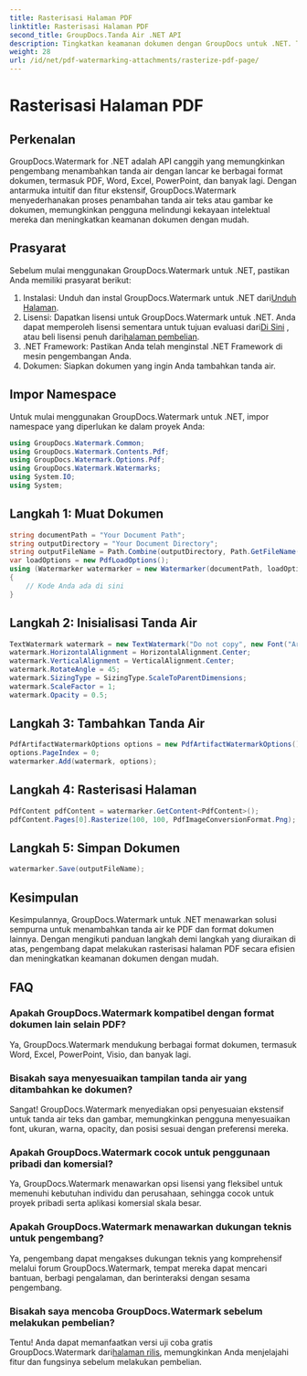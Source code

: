 ```yaml
---
title: Rasterisasi Halaman PDF
linktitle: Rasterisasi Halaman PDF
second_title: GroupDocs.Tanda Air .NET API
description: Tingkatkan keamanan dokumen dengan GroupDocs untuk .NET. Tambahkan tanda air ke PDF dan format lainnya dengan lancar.
weight: 28
url: /id/net/pdf-watermarking-attachments/rasterize-pdf-page/
---
```


# Rasterisasi Halaman PDF

## Perkenalan
GroupDocs.Watermark for .NET adalah API canggih yang memungkinkan pengembang menambahkan tanda air dengan lancar ke berbagai format dokumen, termasuk PDF, Word, Excel, PowerPoint, dan banyak lagi. Dengan antarmuka intuitif dan fitur ekstensif, GroupDocs.Watermark menyederhanakan proses penambahan tanda air teks atau gambar ke dokumen, memungkinkan pengguna melindungi kekayaan intelektual mereka dan meningkatkan keamanan dokumen dengan mudah.
## Prasyarat
Sebelum mulai menggunakan GroupDocs.Watermark untuk .NET, pastikan Anda memiliki prasyarat berikut:
1. Instalasi: Unduh dan instal GroupDocs.Watermark untuk .NET dari[Unduh Halaman](https://releases.groupdocs.com/Watermark/net/).
2.  Lisensi: Dapatkan lisensi untuk GroupDocs.Watermark untuk .NET. Anda dapat memperoleh lisensi sementara untuk tujuan evaluasi dari[Di Sini](https://purchase.groupdocs.com/temporary-license/) , atau beli lisensi penuh dari[halaman pembelian](https://purchase.groupdocs.com/buy).
3. .NET Framework: Pastikan Anda telah menginstal .NET Framework di mesin pengembangan Anda.
4. Dokumen: Siapkan dokumen yang ingin Anda tambahkan tanda air.

## Impor Namespace
Untuk mulai menggunakan GroupDocs.Watermark untuk .NET, impor namespace yang diperlukan ke dalam proyek Anda:
```csharp
using GroupDocs.Watermark.Common;
using GroupDocs.Watermark.Contents.Pdf;
using GroupDocs.Watermark.Options.Pdf;
using GroupDocs.Watermark.Watermarks;
using System.IO;
using System;
```
## Langkah 1: Muat Dokumen
```csharp
string documentPath = "Your Document Path";
string outputDirectory = "Your Document Directory";
string outputFileName = Path.Combine(outputDirectory, Path.GetFileName(documentPath));
var loadOptions = new PdfLoadOptions();
using (Watermarker watermarker = new Watermarker(documentPath, loadOptions))
{
    // Kode Anda ada di sini
}
```
## Langkah 2: Inisialisasi Tanda Air
```csharp
TextWatermark watermark = new TextWatermark("Do not copy", new Font("Arial", 8));
watermark.HorizontalAlignment = HorizontalAlignment.Center;
watermark.VerticalAlignment = VerticalAlignment.Center;
watermark.RotateAngle = 45;
watermark.SizingType = SizingType.ScaleToParentDimensions;
watermark.ScaleFactor = 1;
watermark.Opacity = 0.5;
```
## Langkah 3: Tambahkan Tanda Air
```csharp
PdfArtifactWatermarkOptions options = new PdfArtifactWatermarkOptions();
options.PageIndex = 0;
watermarker.Add(watermark, options);
```
## Langkah 4: Rasterisasi Halaman
```csharp
PdfContent pdfContent = watermarker.GetContent<PdfContent>();
pdfContent.Pages[0].Rasterize(100, 100, PdfImageConversionFormat.Png);
```
## Langkah 5: Simpan Dokumen
```csharp
watermarker.Save(outputFileName);
```

## Kesimpulan
Kesimpulannya, GroupDocs.Watermark untuk .NET menawarkan solusi sempurna untuk menambahkan tanda air ke PDF dan format dokumen lainnya. Dengan mengikuti panduan langkah demi langkah yang diuraikan di atas, pengembang dapat melakukan rasterisasi halaman PDF secara efisien dan meningkatkan keamanan dokumen dengan mudah.
## FAQ
### Apakah GroupDocs.Watermark kompatibel dengan format dokumen lain selain PDF?
Ya, GroupDocs.Watermark mendukung berbagai format dokumen, termasuk Word, Excel, PowerPoint, Visio, dan banyak lagi.
### Bisakah saya menyesuaikan tampilan tanda air yang ditambahkan ke dokumen?
Sangat! GroupDocs.Watermark menyediakan opsi penyesuaian ekstensif untuk tanda air teks dan gambar, memungkinkan pengguna menyesuaikan font, ukuran, warna, opacity, dan posisi sesuai dengan preferensi mereka.
### Apakah GroupDocs.Watermark cocok untuk penggunaan pribadi dan komersial?
Ya, GroupDocs.Watermark menawarkan opsi lisensi yang fleksibel untuk memenuhi kebutuhan individu dan perusahaan, sehingga cocok untuk proyek pribadi serta aplikasi komersial skala besar.
### Apakah GroupDocs.Watermark menawarkan dukungan teknis untuk pengembang?
Ya, pengembang dapat mengakses dukungan teknis yang komprehensif melalui forum GroupDocs.Watermark, tempat mereka dapat mencari bantuan, berbagi pengalaman, dan berinteraksi dengan sesama pengembang.
### Bisakah saya mencoba GroupDocs.Watermark sebelum melakukan pembelian?
Tentu! Anda dapat memanfaatkan versi uji coba gratis GroupDocs.Watermark dari[halaman rilis](https://releases.groupdocs.com/), memungkinkan Anda menjelajahi fitur dan fungsinya sebelum melakukan pembelian.